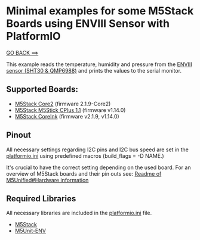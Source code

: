 # Minimal examples for some M5Stack Boards using ENVIII Sensor with PlatformIO

[GO BACK ==>](../README.md)

This example reads the temperature, humidity and pressure from the [ENVIII sensor (SHT30 & QMP6988)](https://docs.m5stack.com/en/unit/envIII) and prints the values to the serial monitor.


## Supported Boards:
- [M5Stack Core2](https://docs.m5stack.com/en/core/core2) (firmware 2.1.9-Core2)
- [M5Stack M5Stick CPlus 1.1](https://docs.m5stack.com/en/core/m5stickc_plus) (firmware v1.14.0)
- [M5Stack CoreInk](https://docs.m5stack.com/en/core/coreink) (firmware v2.1.9, v1.14.0)



## Pinout
All necessary settings regarding I2C pins and I2C bus speed are set in the [platformio.ini](platformio.ini) using predefined macros (build_flags = -D NAME.)

It's crucial to have the correct setting depending on the used board. For an overview of M5Stack boards and their pin outs see: [Readme of M5Unified#Hardware information](https://github.com/m5stack/M5Unified?tab=readme-ov-file#hardware-information)


## Required Libraries
All necessary libraries are included in the [platformio.ini](platformio.ini) file.
- [M5Stack](https://github.com/m5stack/m5stack)
- [M5Unit-ENV](https://github.com/m5stack/M5Unit-ENV)
